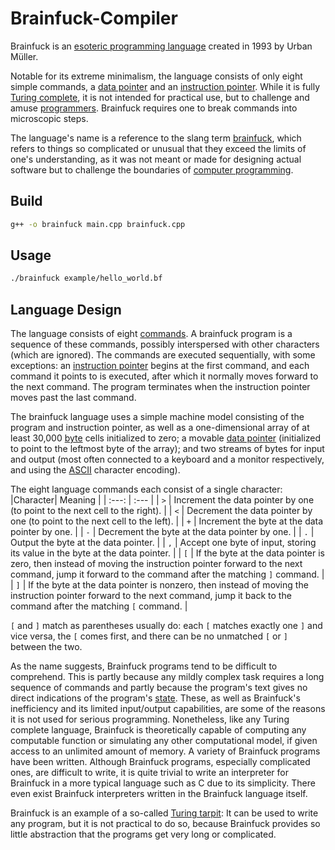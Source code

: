 # Brainfuck-Compiler
Brainfuck is an [esoteric programming language](https://en.wikipedia.org/wiki/Esoteric_programming_language "wiki") created in 1993 by Urban Müller.

Notable for its extreme minimalism, the language consists of only eight simple commands, a [data pointer](https://en.wikipedia.org/wiki/Data_pointer "wiki") and an [instruction pointer](https://en.wikipedia.org/wiki/Instruction_pointer "wiki"). While it is fully [Turing complete](https://en.wikipedia.org/wiki/Turing_completeness "wiki"), it is not intended for practical use, but to challenge and amuse [programmers](https://en.wikipedia.org/wiki/Programmers "wiki"). Brainfuck requires one to break commands into microscopic steps.

The language's name is a reference to the slang term [brainfuck](https://en.wiktionary.org/wiki/brainfuck "wiki"), which refers to things so complicated or unusual that they exceed the limits of one's understanding, as it was not meant or made for designing actual software but to challenge the boundaries of [computer programming](https://en.wikipedia.org/wiki/Computer_programming "wiki").

## Build
```bash
g++ -o brainfuck main.cpp brainfuck.cpp
```

## Usage
```bash
./brainfuck example/hello_world.bf
```

## Language Design
The language consists of eight [commands](https://en.wikipedia.org/wiki/Command_(computing) "wiki"). A brainfuck program is a sequence of these commands, possibly interspersed with other characters (which are ignored). The commands are executed sequentially, with some exceptions: an [instruction pointer](https://en.wikipedia.org/wiki/Program_Counter "wiki") begins at the first command, and each command it points to is executed, after which it normally moves forward to the next command. The program terminates when the instruction pointer moves past the last command.

The brainfuck language uses a simple machine model consisting of the program and instruction pointer, as well as a one-dimensional array of at least 30,000 [byte](https://en.wikipedia.org/wiki/Byte "wiki") cells initialized to zero; a movable [data pointer](https://en.wikipedia.org/wiki/Pointer_(computer_programming) "wiki") (initialized to point to the leftmost byte of the array); and two streams of bytes for input and output (most often connected to a keyboard and a monitor respectively, and using the [ASCII](https://en.wikipedia.org/wiki/ASCII "wiki") character encoding).

The eight language commands each consist of a single character:
|Character| Meaning |
|  :---:  |  :---   |
| `>` | Increment the data pointer by one (to point to the next cell to the right). |
| `<` | Decrement the data pointer by one (to point to the next cell to the left). |
| `+` | Increment the byte at the data pointer by one. |
| `-` | Decrement the byte at the data pointer by one. |
| `.` | Output the byte at the data pointer. |
| `,` | Accept one byte of input, storing its value in the byte at the data pointer. |
| `[` | If the byte at the data pointer is zero, then instead of moving the instruction pointer forward to the next command, jump it forward to the command after the matching `]` command. |
| `]` | If the byte at the data pointer is nonzero, then instead of moving the instruction pointer forward to the next command, jump it back to the command after the matching `[` command. |

`[` and `]` match as parentheses usually do: each `[` matches exactly one `]` and vice versa, the `[` comes first, and there can be no unmatched `[` or `]` between the two.

As the name suggests, Brainfuck programs tend to be difficult to comprehend. This is partly because any mildly complex task requires a long sequence of commands and partly because the program's text gives no direct indications of the program's [state](https://en.wikipedia.org/wiki/State_(computer_science) "wiki"). These, as well as Brainfuck's inefficiency and its limited input/output capabilities, are some of the reasons it is not used for serious programming. Nonetheless, like any Turing complete language, Brainfuck is theoretically capable of computing any computable function or simulating any other computational model, if given access to an unlimited amount of memory. A variety of Brainfuck programs have been written. Although Brainfuck programs, especially complicated ones, are difficult to write, it is quite trivial to write an interpreter for Brainfuck in a more typical language such as C due to its simplicity. There even exist Brainfuck interpreters written in the Brainfuck language itself.

Brainfuck is an example of a so-called [Turing tarpit](https://en.wikipedia.org/wiki/Turing_tarpit "wiki"): It can be used to write any program, but it is not practical to do so, because Brainfuck provides so little abstraction that the programs get very long or complicated. 